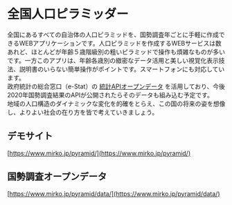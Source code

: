 # 全国人口ピラミッダー
全国にあるすべての自治体の人口ピラミッドを、国勢調査年ごとに手軽に作成できるWEBアプリケーションです。人口ピラミッドを作成するWEBサービスは数あれど、ほとんどが年齢５歳階級別の粗いピラミッドで操作も煩雑なものが多いです。一方このアプリは、年齢各歳別の緻密なデータ活用と美しい視覚化表示技法、説明書のいらない簡単操作がポイントです。スマートフォンにも対応しています。  
政府統計の総合窓口（e-Stat）の [統計APIオープンデータ](https://www.e-stat.go.jp/api/) を活用しており、今後2020年国勢調査結果のAPIが公開されたらそのデータも組み込む予定です。  
地域の人口構造のダイナミックな変化を的確をとらえ、この国の将来の姿を想像し、よりよい社会の在り方を皆で考えていきましょう。  

## デモサイト
[https://www.mirko.jp/pyramid/](https://www.mirko.jp/pyramid/)

## 国勢調査オープンデータ
[https://www.mirko.jp/pyramid/data/](https://www.mirko.jp/pyramid/data/)
